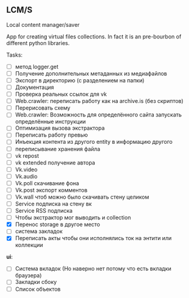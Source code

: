 ## LCM/S

Local content manager/saver

App for creating virtual files collections. In fact it is an pre-bourbon of different python libraries.

<!--![lcms work scheme](readme/scheme.jpg)-->

Tasks:

- [ ] метод logger.get
- [ ] Получение дополнительных метаданных из медиафайлов
- [ ] Экспорт в директорию (с разделением на папки)
- [ ] Документация
- [ ] Проверка реальных ссылок для vk
- [ ] Web.crawler: переписать работу как на archive.is (без скриптов)
- [ ] Перерисовать схему
- [ ] Web.crawler: Возможность для определённого сайта запускать определённые инструкции
- [ ] Оптимизация вызова экстрактора
- [ ] Переписать работу превью
- [ ] Инъекция контента из другого entity в информацию другого
- [ ] переписывание хранения файла
- [ ] vk repost
- [ ] vk extended получение автора
- [ ] Vk.video
- [ ] Vk.audio
- [ ] Vk.poll скачивание фона
- [ ] Vk.post экспорт комментов
- [ ] Vk.wall чтоб можно было скачивать стену целиком
- [ ] Service подписка на стену вк
- [ ] Service RSS подписка
- [ ] Чтобы экстрактор мог выводить и collection
- [x] Перенос storage в другое место
- [ ] система закладок
- [x] Переписать акты чтобы они исполнялись ток на энтити или коллекции

**ui**:
- [ ] Система вкладок (Но наверно нет потому что есть вкладки браузера)
- [ ] Закладки сбоку
- [ ] Список объектов
